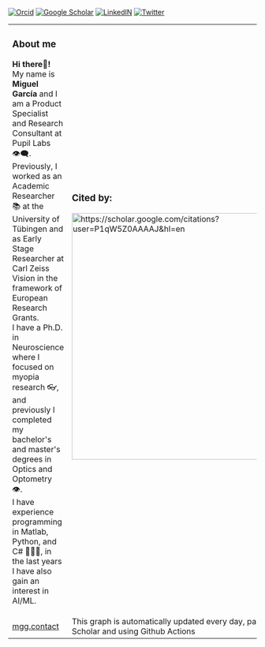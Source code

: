 <a href="https://orcid.org/0000-0001-7379-0080">![Orcid](https://img.shields.io/static/v1?label=&message=ORCID%20Profile&color=grey&logo=ORCID&labelColor=A6CE39&logoColor=white)</a>
<a href="https://scholar.google.es/citations?hl=en&pli=1&user=P1qW5Z0AAAAJ">![Google Scholar](https://img.shields.io/static/v1?label=&message=Google%20Scholar%20Profile&color=grey&logo=GoogleScholar&labelColor=4285F4&logoColor=white)</a>
<a href="https://www.linkedin.com/in/mikegarciagarcia/">![LinkedIN](https://img.shields.io/static/v1?label=&message=mikegarciagarcia&color=grey&logo=LinkedIN&labelColor=0A66C2&logoColor=white)</a>
<a href="https://twitter.com/mikelgg93">![Twitter](https://img.shields.io/static/v1?label=&message=@mikelgg93&color=grey&logo=Twitter&labelColor=1DA1F2&logoColor=white)</a>

<table>
  <tr>
    <td width="60%">
      <h3>About me </h3>
      <p>
        <b>Hi there👋!</b><br> My name is <b>Miguel García</b> and I am a Product Specialist and Research Consultant at Pupil Labs 👁️‍🗨️.<br>
  Previously, I worked as an Academic Researcher 📚 at the University of Tübingen and as Early Stage Researcher at Carl Zeiss Vision in the framework of European Research Grants.<br>
  I have a Ph.D. in Neuroscience where I focused on myopia research 👓, and previously I completed my bachelor's and master's degrees in Optics and Optometry 👁️.<br>
  I have experience programming in Matlab, Python, and C# 🧑🏽‍💻, in the last years I have also gain an interest in AI/ML.
</p>
    </td>
    <td width="40%">
      <h3>Cited by:</h3>
      <a href="https://scholar.google.com/citations?user=P1qW5Z0AAAAJ&hl=en"> <img src="/app/components/data/barplot.png" alt="https://scholar.google.com/citations?user=P1qW5Z0AAAAJ&hl=en" width="500"/></a>    
    </td>
  </tr>
  <tr>
    <td width="60%">
      <a href="https://mgg.contact/">mgg.contact</a>
      <br>
    </td>
    <td width="40%">
      This graph is automatically updated every day, parsing Google Scholar and using Github Actions
    </td>
  </tr>
</table>
